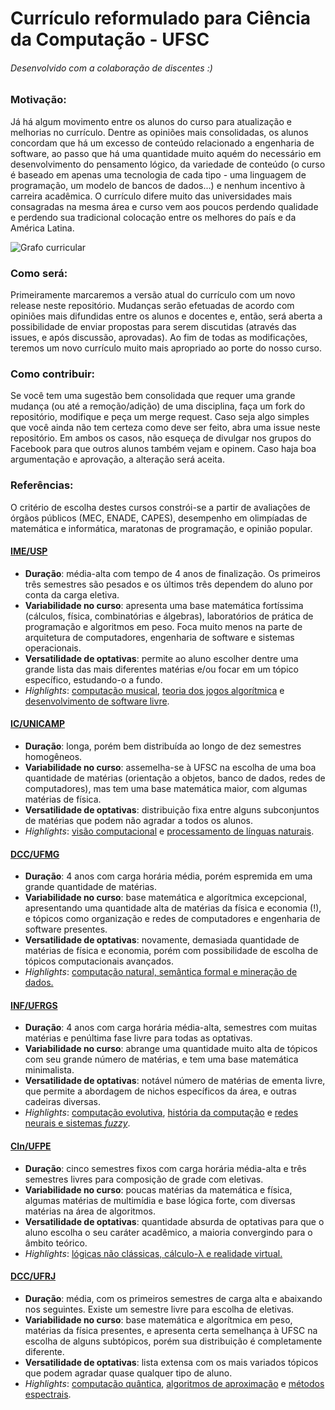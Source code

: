 # Currículo reformulado para Ciência da Computação - UFSC
###### Desenvolvido com a colaboração de discentes :)

### Motivação:
Já há algum movimento entre os alunos do curso para atualização e melhorias no
currículo. Dentre as opiniões mais consolidadas, os alunos concordam que há um
excesso de conteúdo relacionado a engenharia de software, ao passo que há uma
quantidade muito aquém do necessário em desenvolvimento do pensamento lógico,
da variedade de conteúdo (o curso é baseado em apenas uma tecnologia de cada
tipo - uma linguagem de programação, um modelo de bancos de dados...) e nenhum
incentivo à carreira acadêmica. O currículo difere muito das universidades
mais consagradas na mesma área e curso vem aos poucos perdendo qualidade e
perdendo sua tradicional colocação entre os melhores do país e da América
Latina.

![Grafo curricular][grafo-curricular]

### Como será:
Primeiramente marcaremos a versão atual do currículo com um novo release neste
repositório. Mudanças serão efetuadas de acordo com opiniões mais difundidas
entre os alunos e docentes e, então, será aberta a possibilidade de enviar
propostas para serem discutidas (através das issues, e após discussão,
aprovadas). Ao fim de todas as modificações, teremos um novo currículo muito
mais apropriado ao porte do nosso curso.

### Como contribuir:
Se você tem uma sugestão bem consolidada que requer uma grande mudança (ou até
a remoção/adição) de uma disciplina, faça um fork do repositório, modifique e
peça um merge request. Caso seja algo simples que você ainda não tem certeza
como deve ser feito, abra uma issue neste repositório. Em ambos os casos, não
esqueça de divulgar nos grupos do Facebook para que outros alunos também vejam
e opinem. Caso haja boa argumentação e aprovação, a alteração será aceita.

### Referências:
O critério de escolha destes cursos constrói-se a partir de avaliações de órgãos públicos (MEC, ENADE, CAPES), desempenho em olimpíadas de matemática e informática, maratonas de programação, e opinião popular.

#### [IME/USP](https://uspdigital.usp.br/jupiterweb/listarGradeCurricular?codcg=45&codcur=45051&codhab=1&tipo=N)
- **Duração**: média-alta com tempo de 4 anos de finalização. Os primeiros três semestres são pesados e os últimos três dependem do aluno por conta da carga eletiva.
- **Variabilidade no curso**: apresenta uma base matemática fortíssima (cálculos, física, combinatórias e álgebras), laboratórios de prática de programação e algoritmos em peso. Foca muito menos na parte de arquitetura de computadores, engenharia de software e sistemas operacionais.
- **Versatilidade de optativas**: permite ao aluno escolher dentre uma grande lista das mais diferentes matérias e/ou focar em um tópico específico, estudando-o a fundo.
 - *Highlights*: [computação musical](https://uspdigital.usp.br/jupiterweb/obterDisciplina?sgldis=MAC0337&codcur=45051&codhab=1), [teoria dos jogos algorítmica](https://uspdigital.usp.br/jupiterweb/obterDisciplina?sgldis=MAC0466&codcur=45051&codhab=1) e [desenvolvimento de software livre](https://uspdigital.usp.br/jupiterweb/obterDisciplina?sgldis=MAC0466&codcur=45051&codhab=1).

#### [IC/UNICAMP](http://www.dac.unicamp.br/sistemas/catalogos/grad/catalogo2015/proposta/sug42.html)
- **Duração**: longa, porém bem distribuída ao longo de dez semestres homogêneos. 
- **Variabilidade no curso**: assemelha-se à UFSC na escolha de uma boa quantidade de matérias (orientação a objetos, banco de dados, redes de computadores), mas tem uma base matemática maior, com algumas matérias de física. 
- **Versatilidade de optativas**: distribuição fixa entre alguns subconjuntos de matérias que podem não agradar a todos os alunos. 
 - *Highlights*: [visão computacional](http://www.dac.unicamp.br/sistemas/catalogos/grad/catalogo2015/coordenadorias/0023/0023.html#MC949) e [processamento de línguas naturais](http://www.dac.unicamp.br/sistemas/catalogos/grad/catalogo2015/coordenadorias/0023/0023.html#MC896).

#### [DCC/UFMG](http://dcc.ufmg.br/dcc/sites/default/files/public/arquivos_diversos/grade_BCC_2014_2.pdf)
- **Duração**: 4 anos com carga horária média, porém espremida em uma grande quantidade de matérias. 
- **Variabilidade no curso**: base matemática e algorítmica excepcional, apresentando uma quantidade alta de matérias da física e economia (!), e tópicos como organização e redes de computadores e engenharia de software presentes.
- **Versatilidade de optativas**: novamente, demasiada quantidade de matérias de física e economia, porém com possibilidade de escolha de tópicos computacionais avançados.
 - *Highlights*: [computação natural, semântica formal e mineração de dados.](http://dcc.ufmg.br/dcc/?q=pt-br/ementa_BCC)

#### [INF/UFRGS](http://www1.ufrgs.br/graduacao/xInformacoesAcademicas/curriculo.php?CodHabilitacao=36&CodCurriculo=95&sem=2015022)
- **Duração**: 4 anos com carga horária média-alta, semestres com muitas matérias e penúltima fase livre para todas as optativas.
- **Variabilidade no curso**: abrange uma quantidade muito alta de tópicos com seu grande número de matérias, e tem uma base matemática minimalista.
- **Versatilidade de optativas**: notável número de matérias de ementa livre, que permite a abordagem de nichos específicos da área, e outras cadeiras diversas.
 - *Highlights*: [computação evolutiva](http://www1.ufrgs.br/graduacao/xInformacoesAcademicas/sumula.php?CodCurriculo=&CodHabilitacao=&sem=2015022&codatividadeensino=8721), [história da computação](http://www1.ufrgs.br/graduacao/xInformacoesAcademicas/sumula.php?CodCurriculo=&CodHabilitacao=&sem=2015022&codatividadeensino=24388) e [redes neurais e sistemas *fuzzy*](http://www1.ufrgs.br/graduacao/xInformacoesAcademicas/sumula.php?CodCurriculo=&CodHabilitacao=&sem=2015022&codatividadeensino=7958).

#### [CIn/UFPE](https://www.ufpe.br/proacad/images/cursos_ufpe/ciencia_computacao_perfil_2002.pdf)
- **Duração**: cinco semestres fixos com carga horária média-alta e três semestres livres para composição de grade com eletivas.
- **Variabilidade no curso**: poucas matérias da matemática e física, algumas matérias de multimídia e base lógica forte, com diversas matérias na área de algoritmos.
- **Versatilidade de optativas**: quantidade absurda de optativas para que o aluno escolha o seu caráter acadêmico, a maioria convergindo para o âmbito teórico.
 - *Highlights*: [lógicas não clássicas, cálculo-λ e realidade virtual.](https://www.ufpe.br/proacad/images/cursos_ufpe/ciencia_computacao_perfil_2002.pdf)

#### [DCC/UFRJ](https://www.siga.ufrj.br/sira/temas/zire/frameConsultas.jsp?mainPage=/repositorio-curriculo/FA9F18A7-92A4-F79B-1A98-293E97D8939B.html)
- **Duração**: média, com os primeiros semestres de carga alta e abaixando nos seguintes. Existe um semestre livre para escolha de eletivas.
- **Variabilidade no curso**: base matemática e algorítmica em peso, matérias da física presentes, e apresenta certa semelhança à UFSC na escolha de alguns subtópicos, porém sua distribuição é completamente diferente.
- **Versatilidade de optativas**: lista extensa com os mais variados tópicos que podem agradar quase qualquer tipo de aluno.
 - *Highlights*: [computação quântica](https://www.siga.ufrj.br/sira/repositorio-curriculo/disciplinas/EA38C730-92A4-F799-108D-AD9CA92A7AF4.html), [algoritmos de aproximação](https://www.siga.ufrj.br/sira/repositorio-curriculo/disciplinas/ED288074-92A4-F715-00E9-CEF74695A612.html) e [métodos espectrais](https://www.siga.ufrj.br/sira/repositorio-curriculo/disciplinas/EA7F6A23-92A4-F799-108D-AD9C21B16782.html).

[grafo-curricular]: https://www.inf.ufsc.br/~stenny/curriculum_graph.svg
